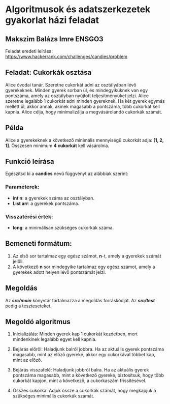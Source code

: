 # Algoritmusok és adatszerkezetek gyakorlat házi feladat
## Makszim Balázs Imre ENSGO3

Feladat eredeti leírása:
https://www.hackerrank.com/challenges/candies/problem

## Feladat: Cukorkák osztása

Alice óvodai tanár. Szeretne cukorkát adni az osztályában lévő gyerekeknek. Minden gyerek sorban ül, és mindegyiküknek van egy pontszáma, amely az osztályban nyújtott teljesítményüket jelzi. Alice szeretne legalább 1 cukorkát adni minden gyereknek. Ha két gyerek egymás mellett ül, akkor annak, akinek magasabb a pontszáma, több cukorkát kell kapnia. Alice célja, hogy minimalizálja a megvásárolandó cukorkák számát.

## Példa

Alice a gyerekeknek a következő minimális mennyiségű cukorkát adja: **[1, 2, 1]**. Összesen minimum **4 cukorkát** kell vásárolnia.

## Funkció leírása
Egészítsd ki a **candies** nevű függvényt az alábbiak szerint:

### Paraméterek:
- **int n**: a gyerekek száma az osztályban.
- **List<Integer> arr**: a gyerekek pontszáma.

### Visszatérési érték:
- **long**: a minimálisan szükséges cukorkák száma.

## Bemeneti formátum:
1. Az első sor tartalmaz egy egész számot, **n**-t, amely a gyerekek számát jelöli.  
2. A következő **n** sor mindegyike tartalmaz egy egész számot, amely a gyerekek adott helyen lévő pontszámát jelzi.

## Megoldás

Az ***src/main*** könyvtár tartalmazza a megoldás forráskódját. Az ***src/test*** pedig a teszteseteket.

## Megoldó algoritmus

1. Inicializálás:
Minden gyerek kap 1 cukorkát kezdetben, mert mindenkinek legalább egyet kell kapnia.

2. Bejárás előről:
Haladjunk balról jobbra.
Ha az aktuális gyerek pontszáma magasabb, mint az előző gyereké, akkor egy cukorkával többet kap, mint az előző.

3. Bejárás visszafelé:
Haladjunk jobbról balra.
Ha az aktuális gyerek pontszáma magasabb, mint a következő gyereké, biztosítsuk, hogy több cukorkát kapjon, mint a következő, a cukorkaszám frissítésével.

4. Összes cukorka:
Adjuk össze a cukorkák számát, hogy megkapjuk a szükséges minimális cukorkák számát.